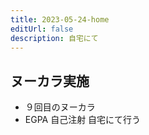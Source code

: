 ```yaml
---
title: 2023-05-24-home
editUrl: false
description: 自宅にて
---
```


## ヌーカラ実施

* ９回目のヌーカラ
* EGPA 自己注射 自宅にて行う
